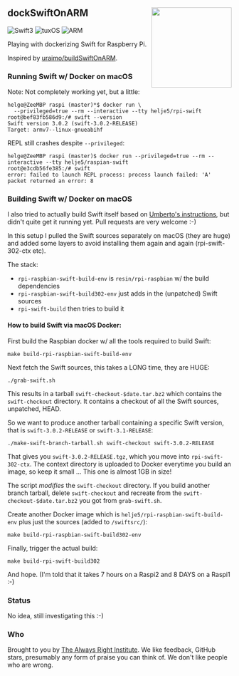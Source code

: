 <h2>dockSwiftOnARM
  <img src="http://zeezide.com/img/rpi-swift.svg?2"
       align="right" width="180" height="180" />
</h2>

![Swift3](https://img.shields.io/badge/swift-3-blue.svg)
![tuxOS](https://img.shields.io/badge/os-tuxOS-green.svg?style=flat)
![ARM](https://img.shields.io/badge/cpu-ARM-red.svg?style=flat)

Playing with dockerizing Swift for Raspberry Pi.

Inspired by
[uraimo/buildSwiftOnARM](https://github.com/uraimo/buildSwiftOnARM).

### Running Swift w/ Docker on macOS

Note: Not completely working yet, but a little:

    helge@ZeeMBP raspi (master)*$ docker run \
      --privileged=true --rm --interactive --tty helje5/rpi-swift 
    root@bef83fb586d9:/# swift --version
    Swift version 3.0.2 (swift-3.0.2-RELEASE)
    Target: armv7--linux-gnueabihf

REPL still crashes despite `--privileged`:

    helge@ZeeMBP raspi (master)$ docker run --privileged=true --rm --interactive --tty helje5/raspian-swift 
    root@e3cdb56fe385:/# swift
    error: failed to launch REPL process: process launch failed: 'A' packet returned an error: 8

### Building Swift w/ Docker on macOS

I also tried to actually build Swift itself based on 
[Umberto's instructions](https://github.com/uraimo/buildSwiftOnARM),
but didn't quite get it running yet. Pull requests are very welcome :-)

In this setup I pulled the Swift sources separately on macOS (they are huge)
and added some layers to avoid installing them again and again 
(rpi-swift-302-ctx etc).

The stack:

- `rpi-raspbian-swift-build-env` is `resin/rpi-raspbian` w/ the
  build dependencies
- `rpi-raspbian-swift-build302-env` just adds in the (unpatched) Swift sources
- `rpi-swift-build` then tries to build it

#### How to build Swift via macOS Docker:

First build the Raspbian docker w/ all the tools required to build Swift:

    make build-rpi-raspbian-swift-build-env

Next fetch the Swift sources, this takes a LONG time, they are HUGE:

    ./grab-swift.sh

This results in a tarball `swift-checkout-$date.tar.bz2` which contains the
`swift-checkout` directory. It contains a checkout of all the Swift sources,
unpatched, HEAD.

So we want to produce another tarball containing a specific Swift version,
that is `swift-3.0.2-RELEASE` or `swift-3.1-RELEASE`:

    ./make-swift-branch-tarball.sh swift-checkout swift-3.0.2-RELEASE

That gives you `swift-3.0.2-RELEASE.tgz`, which you move into 
`rpi-swift-302-ctx`. The context directory is uploaded to Docker everytime
you build an image, so keep it small ...
This one is almost 1GB in size!

The script *modifies* the `swift-checkout` directory. 
If you build another branch tarball, 
delete `swift-checkout` and recreate from the 
`swift-checkout-$date.tar.bz2` you got from `grab-swift.sh`.

Create another Docker image which is `helje5/rpi-raspbian-swift-build-env`
plus just the sources (added to `/swiftsrc/`):

    make build-rpi-raspbian-swift-build302-env

Finally, trigger the actual build:

    make build-rpi-swift-build302

And hope.
(I'm told that it takes 7 hours on a Raspi2 and 8 DAYS on a Raspi1 :-)


### Status

No idea, still investigating this :-)

### Who

Brought to you by
[The Always Right Institute](http://www.alwaysrightinstitute.com).
We like feedback, GitHub stars,
presumably any form of praise you can think of.
We don't like people who are wrong.
